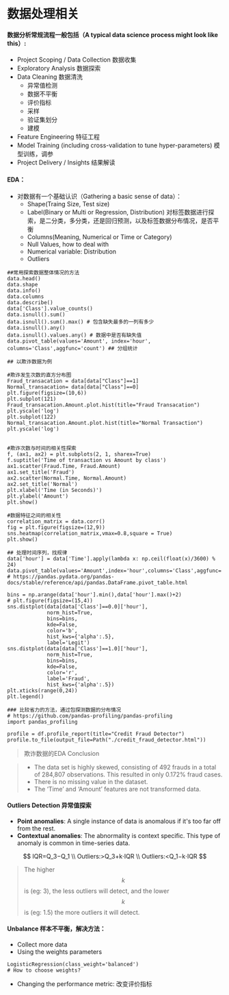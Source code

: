 # 数据处理相关

#### 数据分析常规流程一般包括（A typical data science process might look like this）:

* Project Scoping / Data Collection  数据收集
* Exploratory Analysis  数据探索
* Data Cleaning  数据清洗 
  * 异常值检测
  * 数据不平衡
  * 评价指标
  * 采样
  * 验证集划分
  * 建模
* Feature Engineering  特征工程
* Model Training \(including cross-validation to tune hyper-parameters\)  模型训练，调参
* Project Delivery / Insights  结果解读

#### EDA：

* 对数据有一个基础认识（Gathering a basic sense of data）：
  * Shape\(Traing Size, Test size\)
  * Label\(Binary or Multi or Regression, Distribution\) 对标签数据进行探索，是二分类，多分类，还是回归预测，以及标签数据分布情况，是否平衡
  * Columns\(Meaning, Numerical or Time or Category\)
  * Null Values, how to deal with
  * Numerical variable: Distribution
  * Outliers

```text
##常用探索数据整体情况的方法
data.head()
data.shape
data.info()
data.columns
data.describe()
data['Class'].value_counts() 
data.isnull().sum()
data.isnull().sum().max() # 包含缺失最多的一列有多少
data.isnull().any()
data.isnull().values.any() # 数据中是否有缺失值
data.pivot_table(values='Amount', index='hour', columns='Class',aggfunc='count') ## 分组统计
```

```text
## 以欺诈数据为例

#欺诈发生次数的直方分布图
Fraud_transacation = data[data["Class"]==1]
Normal_transacation= data[data["Class"]==0]
plt.figure(figsize=(10,6))
plt.subplot(121)
Fraud_transacation.Amount.plot.hist(title="Fraud Transacation")
plt.yscale('log')
plt.subplot(122)
Normal_transacation.Amount.plot.hist(title="Normal Transaction")
plt.yscale('log')


#欺诈次数与时间的相关性探索
f, (ax1, ax2) = plt.subplots(2, 1, sharex=True)
f.suptitle('Time of transaction vs Amount by class')
ax1.scatter(Fraud.Time, Fraud.Amount)
ax1.set_title('Fraud')
ax2.scatter(Normal.Time, Normal.Amount)
ax2.set_title('Normal')
plt.xlabel('Time (in Seconds)')
plt.ylabel('Amount')
plt.show()

#数据特征之间的相关性
correlation_matrix = data.corr()
fig = plt.figure(figsize=(12,9))
sns.heatmap(correlation_matrix,vmax=0.8,square = True)
plt.show()

## 处理时间序列，找规律
data['hour'] = data['Time'].apply(lambda x: np.ceil(float(x)/3600) % 24)
data.pivot_table(values='Amount',index='hour',columns='Class',aggfunc='count')
# https://pandas.pydata.org/pandas-docs/stable/reference/api/pandas.DataFrame.pivot_table.html

bins = np.arange(data['hour'].min(),data['hour'].max()+2)
# plt.figure(figsize=(15,4))
sns.distplot(data[data['Class']==0.0]['hour'],
             norm_hist=True,
             bins=bins,
             kde=False,
             color='b',
             hist_kws={'alpha':.5},
             label='Legit')
sns.distplot(data[data['Class']==1.0]['hour'],
             norm_hist=True,
             bins=bins,
             kde=False,
             color='r',
             label='Fraud',
             hist_kws={'alpha':.5})
plt.xticks(range(0,24))
plt.legend()
```

```text
### 比较省力的方法，通过包探测数据的分布情况
# https://github.com/pandas-profiling/pandas-profiling
import pandas_profiling

profile = df.profile_report(title="Credit Fraud Detector")
profile.to_file(output_file=Path("./credit_fraud_detector.html"))
```



> 欺诈数据的EDA Conclusion

> * The data set is highly skewed, consisting of 492 frauds in a total of 284,807 observations. This resulted in only 0.172% fraud cases.
> * There is no missing value in the dataset.
> * The ‘Time’ and ‘Amount’ features are not transformed data.

#### Outliers Detection 异常值探索

* **Point anomalies**: A single instance of data is anomalous if it's too far off from the rest.
* **Contextual anomalies**: The abnormality is context specific. This type of anomaly is common in time-series data.

$$
IQR=Q_3​−Q_1 \\ Outliers:>Q_3​+k⋅IQR \\ Outliers:<Q_1​−k⋅IQR
$$

> The higher $$k$$ is \(eg: 3\), the less outliers will detect, and the lower $$k$$ is \(eg: 1.5\) the more outliers it will detect.

#### Unbalance  样本不平衡，解决方法：

* Collect more data
* Using the weights parameters 

```text
LogisticRegression(class_weight='balanced')
# How to choose weights?
```

* Changing the performance metric: 改变评价指标

